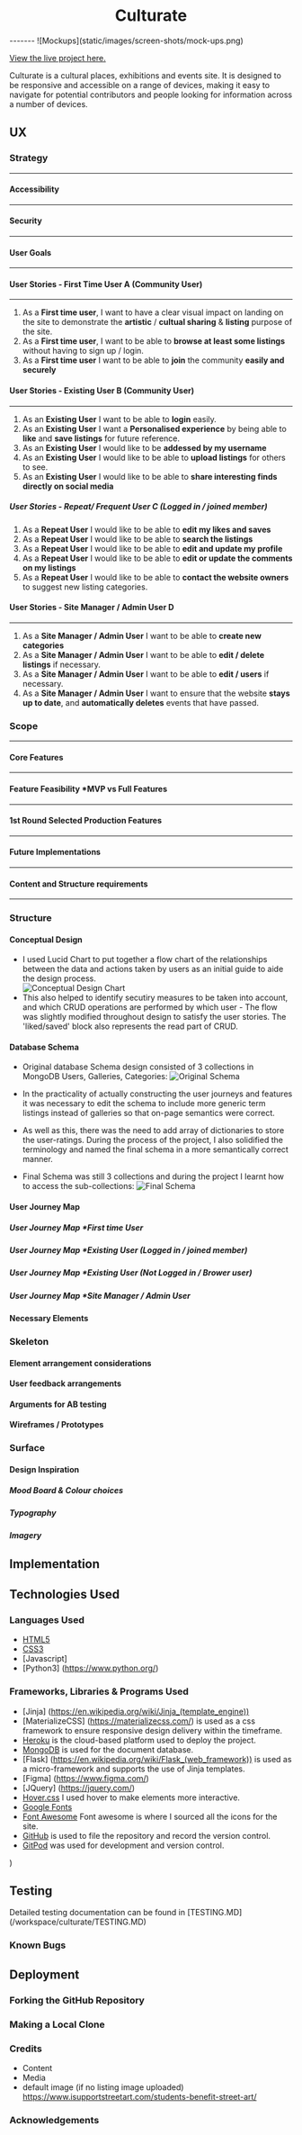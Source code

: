 <h1 align="center">Culturate</h1>
-------
![Mockups](static/images/screen-shots/mock-ups.png)

[View the live project here.](https://culturate.herokuapp.com/)

Culturate is a cultural places, exhibitions and events site. It is designed to be responsive and accessible on a range of devices, making it easy to navigate for potential contributors and people looking for information across a number of devices.

## UX

### Strategy
-------

#### Accessibility 
-------
#### Security
-------

#### User Goals
-------
#### User Stories - First Time User A (Community User)
-------
1. As a **First time user**, I want to have a clear visual impact on landing on the site to demonstrate the **artistic** / **cultual sharing** & **listing** purpose of the site. 
2. As a **First time user**, I want to be able to **browse at least some listings** without having to sign up / login. 
3. As a **First time user** I want to be able to **join** the community **easily and securely** 

#### User Stories - Existing User B (Community User)
-------
1. As an **Existing User** I want to be able to **login** easily. 
2. As an **Existing User** I want a **Personalised experience** by being able to **like** and **save listings** for future reference.  
3. As an **Existing User** I would like to be **addessed by my username**
4. As an **Existing User** I would like to be able to **upload listings** for others to see. 
5. As an **Existing User** I would like to be able to **share interesting finds directly on social media**


##### User Stories - Repeat/ Frequent User C (Logged in / joined member)
1. As a **Repeat User** I would like to be able to **edit my likes and saves** 
2. As a **Repeat User** I would like to be able to **search the listings** 
3. As a **Repeat User** I would like to be able to **edit and update my profile**
4. As a **Repeat User** I would like to be able to **edit or update the comments on my listings**
5. As a **Repeat User** I would like to be able to **contact the website owners** to suggest new listing categories. 


#### User Stories - Site Manager / Admin User D
-----
1. As a **Site Manager / Admin User** I want to be able to **create new categories**
2. As a **Site Manager / Admin User** I want to be able to **edit / delete listings** if necessary. 
2. As a **Site Manager / Admin User** I want to be able to **edit / users** if necessary. 
3. As a **Site Manager / Admin User** I want to ensure that the website **stays up to date**, and **automatically deletes** events that have passed. 

### Scope
-----
#### Core Features
-----
#### Feature Feasibility *MVP vs Full Features
-----
#### 1st Round Selected Production Features 
-----
#### Future Implementations
-----
#### Content and Structure requirements
-----

### Structure
#### Conceptual Design 
* I used Lucid Chart to put together a flow chart of the relationships between the data and actions taken by users as an initial guide to aide the design process.  
![Conceptual Design Chart](static/images/screen-shots/culturate_conceptual_design_chart.png)
* This also helped to identify secutiry measures to be taken into account, and which CRUD operations are performed by which user - The flow was slightly modified throughout design to satisfy the user stories.  The 'liked/saved' block also represents the read part of CRUD. 
#### Database Schema
* Original database Schema design consisted of 3 collections in MongoDB Users, Galleries, Categories: 
![Original Schema](static/images/screen-shots/schema-original.png)

* In the practicality of actually constructing the user journeys and features it was necessary to edit the schema to include more generic term listings instead of galleries so that on-page semantics were correct.  
* As well as this, there was the need to add array of dictionaries to store the user-ratings. During the process of the project, I also solidified the terminology and named the final schema in a more semantically correct manner.
* Final Schema was still 3 collections and during the project I learnt how to access the sub-collections:
![Final Schema](static/images/screen-shots/schema-final.png)
#### User Journey Map
##### User Journey Map *First time User
##### User Journey Map *Existing User (Logged in / joined member)
##### User Journey Map *Existing User (Not Logged in / Brower user)
##### User Journey Map *Site Manager / Admin User 
#### Necessary Elements 


### Skeleton
#### Element arrangement considerations
#### User feedback arrangements
#### Arguments for AB testing 
#### Wireframes / Prototypes



### Surface
#### Design Inspiration

##### Mood Board & Colour choices
##### Typography
##### Imagery

## Implementation 

## Technologies Used

### Languages Used

*  [HTML5](https://en.wikipedia.org/wiki/HTML5)
*  [CSS3](https://en.wikipedia.org/wiki/Cascading_Style_Sheets)
*  [Javascript]
*  [Python3] (https://www.python.org/)

### Frameworks, Libraries & Programs Used

*  [Jinja] (https://en.wikipedia.org/wiki/Jinja_(template_engine))
*  [MaterializeCSS] (https://materializecss.com/) is used as a css framework to ensure responsive design delivery within the timeframe. 
*  [Heroku](https://www.heroku.com) is the cloud-based platform used to deploy the project. 
*  [MongoDB](https://www.mongodb.com) is used for the document database.
*  [Flask] (https://en.wikipedia.org/wiki/Flask_(web_framework)) is used as a micro-framework and supports the use of Jinja templates. 
*  [Figma] (https://www.figma.com/)
*  [JQuery] (https://jquery.com/)
*  [Hover.css](https://ianlunn.github.io/Hover/) I used hover to make elements more interactive.
*  [Google Fonts](https://fonts.google.com/) 
*  [Font Awesome](https://fontawesome.com/) Font awesome is where I sourced all the icons for the site.
*  [GitHub](https://github.com/) is used to file the repository and record the version control. 
*  [GitPod](https://gitpod.io) was used for development and version control.

)

## Testing

Detailed testing documentation can be found in [TESTING.MD] (/workspace/culturate/TESTING.MD)

### Known Bugs

## Deployment

### Forking the GitHub Repository

### Making a Local Clone

### Credits
* Content
* Media
* default image (if no listing image uploaded) https://www.isupportstreetart.com/students-benefit-street-art/


### Acknowledgements
